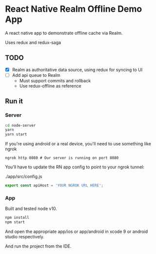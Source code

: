 # React Native Realm Offline Demo App

A react native app to demonstrate offline cache via Realm.

Uses redux and redux-saga

## TODO

 - [x] Realm as authoritative data source, using redux for syncing to UI
 - [ ] Add api queue to Realm
   - Must support commits and rollback
   - Use redux-offline as reference

## Run it

### Server

```bash
cd node-server
yarn
yarn start
```

If you're using android or a real device, you'll need to use something like ngrok

```bas
ngrok http 8080 # Our server is running on port 8080
```

You'll have to update the RN app config to point to your ngrok tunnel:

./app/src/config.js

```js
export const apiHost = 'YOUR NGROK URL HERE';
```

### App

Built and tested node v10.

```bash
npm install
npm start
```

And open the appropriate app/ios or app/android in xcode 9 or android studio respectively.

And run the project from the IDE.
